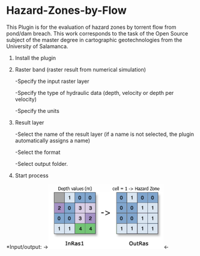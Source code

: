 # Hazard-Zones-by-Flow
This Plugin is for the evaluation of hazard zones by torrent flow from pond/dam breach. This work corresponds to the task of the Open Source subject of the master degree in cartographic geotechnologies from the University of Salamanca.

1. Install the plugin

2. Raster band (raster result from numerical simulation)

	-Specify the input raster layer
    
	-Specify the type of hydraulic data (depth, velocity or depth per velocity)
    
	-Specify the units 
    
3. Result layer

	-Select the name of the result layer (if a name is not selected, the plugin automatically assigns a name)
    
	-Select the format
    
	-Select output folder.
    
4. Start process

*Input/output:
->![](/images/OutInput.png)<-

